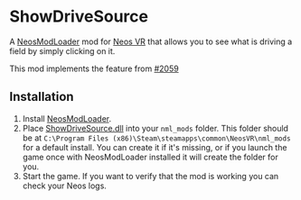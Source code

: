 # ShowDriveSource

A [NeosModLoader](https://github.com/zkxs/NeosModLoader) mod for [Neos VR](https://neos.com/) that allows you to see what is driving a field by simply clicking on it.

This mod implements the feature from [#2059](https://github.com/Neos-Metaverse/NeosPublic/issues/2059)

## Installation
1. Install [NeosModLoader](https://github.com/zkxs/NeosModLoader).
1. Place [ShowDriveSource.dll](https://github.com/art0007i/ShowDriveSource/releases/latest/download/ShowDriveSource.dll) into your `nml_mods` folder. This folder should be at `C:\Program Files (x86)\Steam\steamapps\common\NeosVR\nml_mods` for a default install. You can create it if it's missing, or if you launch the game once with NeosModLoader installed it will create the folder for you.
1. Start the game. If you want to verify that the mod is working you can check your Neos logs.
